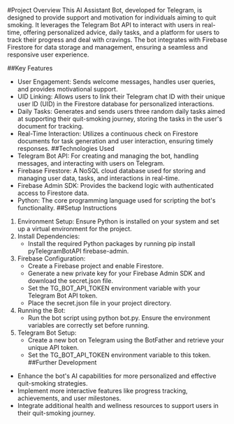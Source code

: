 #Project Overview
This AI Assistant Bot, developed for Telegram, is designed to provide support and motivation for individuals aiming to quit smoking. It leverages the Telegram Bot API to interact with users in real-time, offering personalized advice, daily tasks, and a platform for users to track their progress and deal with cravings. The bot integrates with Firebase Firestore for data storage and management, ensuring a seamless and responsive user experience.

##Key Features
* User Engagement: Sends welcome messages, handles user queries, and provides motivational support.
* UID Linking: Allows users to link their Telegram chat ID with their unique user ID (UID) in the Firestore database for personalized interactions.
* Daily Tasks: Generates and sends users three random daily tasks aimed at supporting their quit-smoking journey, storing the tasks in the user's document for tracking.
* Real-Time Interaction: Utilizes a continuous check on Firestore documents for task generation and user interaction, ensuring timely responses.
##Technologies Used
* Telegram Bot API: For creating and managing the bot, handling messages, and interacting with users on Telegram.
* Firebase Firestore: A NoSQL cloud database used for storing and managing user data, tasks, and interactions in real-time.
* Firebase Admin SDK: Provides the backend logic with authenticated access to Firestore data.
* Python: The core programming language used for scripting the bot's functionality.
##Setup Instructions
1. Environment Setup: Ensure Python is installed on your system and set up a virtual environment for the project.
2. Install Dependencies:
   * Install the required Python packages by running pip install pyTelegramBotAPI firebase-admin.
3. Firebase Configuration:
   * Create a Firebase project and enable Firestore.
   * Generate a new private key for your Firebase Admin SDK and download the secret.json file.
   * Set the TG_BOT_API_TOKEN environment variable with your Telegram Bot API token.
   * Place the secret.json file in your project directory.
4. Running the Bot:
   * Run the bot script using python bot.py. Ensure the environment variables are correctly set before running.
5. Telegram Bot Setup:
   * Create a new bot on Telegram using the BotFather and retrieve your unique API token.
   * Set the TG_BOT_API_TOKEN environment variable to this token.
##Further Development
* Enhance the bot's AI capabilities for more personalized and effective quit-smoking strategies.
* Implement more interactive features like progress tracking, achievements, and user milestones.
* Integrate additional health and wellness resources to support users in their quit-smoking journey.